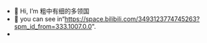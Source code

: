 - 👋 Hi, I’m 粗中有细的多领国
- 👀 you can see  in“https://space.bilibili.com/3493123774745263?spm_id_from=333.1007.0.0".
- 
<!---
userdebug1/userdebug1 is a ✨ special ✨ repository because its `README.md` (this file) appears on your GitHub profile.
You can click the Preview link to take a look at your changes.
--->
